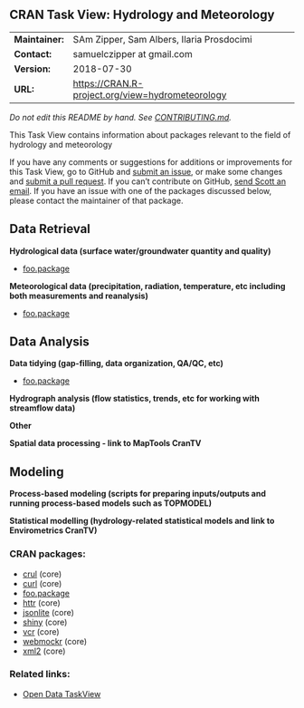 ## CRAN Task View: Hydrology and Meteorology

|                 |                                                    |
| --------------- | -------------------------------------------------- |
| **Maintainer:** | SAm Zipper, Sam Albers, Ilaria Prosdocimi          |
| **Contact:**    | samuelczipper at gmail.com                         |
| **Version:**    | 2018-07-30                                         |
| **URL:**        | <https://CRAN.R-project.org/view=hydrometeorology> |

<div>

*Do not edit this README by hand. See [CONTRIBUTING.md](CONTRIBUTING.md).*

This Task View contains information about packages relevant to the field of hydrology and meteorology

If you have any comments or suggestions for additions or improvements for this Task View, go to GitHub and [submit an issue](https://github.com/ropensci/hydrometeorology/issues), or make some changes and [submit a pull request](https://github.com/ropensci/hydrometeorology/pulls). If you can’t contribute on GitHub, [send Scott an email](mailto:samuelczipper@gmail.com). If you have an issue with one of the packages discussed below, please contact the maintainer of that package.

## Data Retrieval

**Hydrological data (surface water/groundwater quantity and quality)**

  - [foo.package](http://cran.rstudio.com/web/packages/foo.package/index.html)

**Meteorological data (precipitation, radiation, temperature, etc including both measurements and reanalysis)**

  - [foo.package](http://cran.rstudio.com/web/packages/foo.package/index.html)

## Data Analysis

**Data tidying (gap-filling, data organization, QA/QC, etc)**

  - [foo.package](http://cran.rstudio.com/web/packages/foo.package/index.html)

**Hydrograph analysis (flow statistics, trends, etc for working with streamflow data)**

**Other**

**Spatial data processing - link to MapTools CranTV**

## Modeling

**Process-based modeling (scripts for preparing inputs/outputs and running process-based models such as TOPMODEL)**

**Statistical modelling (hydrology-related statistical models and link to Envirometrics CranTV)**

</div>

### CRAN packages:

  - [crul](http://cran.rstudio.com/web/packages/crul/index.html) (core)
  - [curl](http://cran.rstudio.com/web/packages/curl/index.html) (core)
  - [foo.package](http://cran.rstudio.com/web/packages/foo.package/index.html)
  - [httr](http://cran.rstudio.com/web/packages/httr/index.html) (core)
  - [jsonlite](http://cran.rstudio.com/web/packages/jsonlite/index.html) (core)
  - [shiny](http://cran.rstudio.com/web/packages/shiny/index.html) (core)
  - [vcr](http://cran.rstudio.com/web/packages/vcr/index.html) (core)
  - [webmockr](http://cran.rstudio.com/web/packages/webmockr/index.html) (core)
  - [xml2](http://cran.rstudio.com/web/packages/xml2/index.html) (core)

### Related links:

  - [Open Data TaskView](https://github.com/ropensci/opendata)

